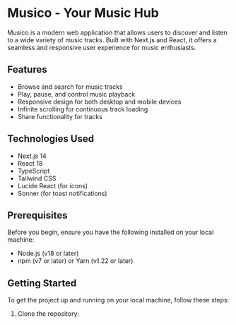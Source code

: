 # Musico - Your Music Hub

Musico is a modern web application that allows users to discover and listen to a wide variety of music tracks. Built with Next.js and React, it offers a seamless and responsive user experience for music enthusiasts.

## Features

- Browse and search for music tracks
- Play, pause, and control music playback
- Responsive design for both desktop and mobile devices
- Infinite scrolling for continuous track loading
- Share functionality for tracks

## Technologies Used

- Next.js 14
- React 18
- TypeScript
- Tailwind CSS
- Lucide React (for icons)
- Sonner (for toast notifications)

## Prerequisites

Before you begin, ensure you have the following installed on your local machine:

- Node.js (v18 or later)
- npm (v7 or later) or Yarn (v1.22 or later)

## Getting Started

To get the project up and running on your local machine, follow these steps:

1. Clone the repository:

